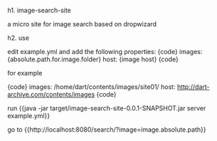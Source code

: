 h1. image-search-site

a micro site for image search based on dropwizard 

h2. use

edit example.yml and add the following properties:
{code}
images: {absolute.path.for.image.folder}
host: {image host}
{code}

for example

{code}
images: /home/dart/contents/images/site01/
host: http://dart-archive.com/contents/images
{code}


run
{{java -jar target/image-search-site-0.0.1-SNAPSHOT.jar server example.yml}}

go to 
{{http://localhost:8080/search/?image=image.absolute.path}}



